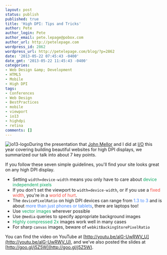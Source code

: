 ```yaml
---
layout: post
status: publish
published: true
title: 'High DPI: Tips and Tricks'
author: Pete
author_login: Pete
author_email: pete.lepage@pobox.com
author_url: http://petelepage.com
wordpress_id: 2862
wordpress_url: http://petelepage.com/blog/?p=2862
date: '2013-05-22 07:45:43 -0400'
date_gmt: '2013-05-22 11:45:43 -0400'
categories:
- Web Design &amp; Development
- HTML5
- Mobile
- High DPI
tags:
- Conferences
- Web Design
- BestPractices
- mobile
- viewport
- io13
- highdpi
- retina
comments: []
---
```

![io13-logo](http://petelepage.com/blog/wp-content/uploads/2013/05/io13-logo-150x150.png)During the presentation that [John Mellor](https://plus.google.com/115120259572077332394/posts) and I did at [I/O](https://developers.google.com/events/io/2013/) this year covering building beautiful websites for high DPI displays, we summarized our talk into about 7 key points.

If you follow these seven simple guidelines, you'll find your site looks great on any high DPI display.

*   Setting `width=device-width` means you only have to care about <span style="color: #0da861;">device independent pixels</span>
*   If you don't set the viewport to `width=device-width`, or if you use a <span style="color: #f44a3f;">fixed width</span>, you're in a <span style="color: #f44a3f;">world of hurt</span>.
*   The `devicePixelRatio` on high DPI devices can range from <span style="color: #4387fd;">1.3 to 3</span> and is about <span style="color: #4387fd;">more than just phones or tablets</span>, there are laptops too!
*   Use <span style="color: #0da861;">vector images</span> wherever possible
*   Use `@media` queries to specify appropriate background images
*   <span style="color: #0da861;">Highly compressed 2x</span> images work well in many cases
*   For sharp `canvas` images, beware of `webkitBackingStorePixelRatio`

You can find the video on YouTube at [http://youtu.be/alG-UwRWV_U](http://youtu.be/alG-UwRWV_U), and we’ve also posted the slides at [http://goo.gl/j5Z5W](http://goo.gl/j5Z5W).